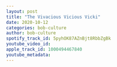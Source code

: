 ```yaml
---
layout: post
title: "The Vivacious Vicious Vicki"
date: 2020-10-12
categories: bob-culture
author: bob-culture
spotify_track_id: 5pyhOK87AZnBjt8RbbZgBk
youtube_video_id: 
apple_track_id: 1000494467840
youtube_metadata: 
---
```

